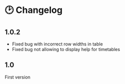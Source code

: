 # 🕑 Changelog

## 1.0.2

- Fixed bug with incorrect row widths in table
- Fixed bug not allowing to display help for timetables

## 1.0

First version
